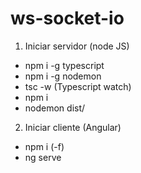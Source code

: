 # ws-socket-io

1. Iniciar servidor (node JS)
  * npm i -g typescript
  * npm i -g nodemon
  * tsc -w (Typescript watch)
  * npm i
  * nodemon dist/
  
2. Iniciar cliente (Angular)  
 * npm i (-f) 
 * ng serve
